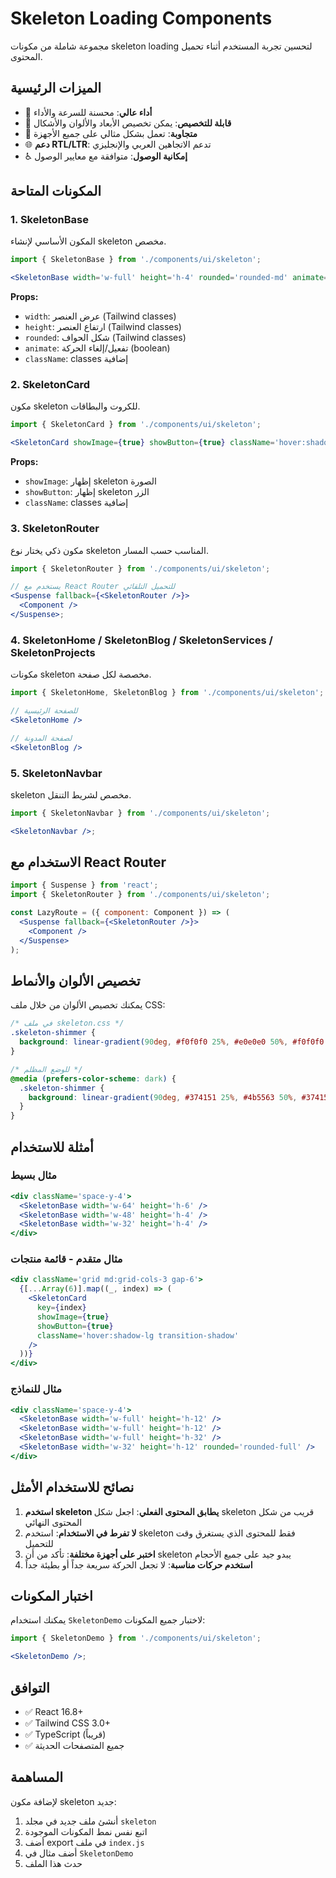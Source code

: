 # Skeleton Loading Components

مجموعة شاملة من مكونات skeleton loading لتحسين تجربة المستخدم أثناء تحميل المحتوى.

## الميزات الرئيسية

- 🚀 **أداء عالي**: محسنة للسرعة والأداء
- 🎨 **قابلة للتخصيص**: يمكن تخصيص الأبعاد والألوان والأشكال
- 📱 **متجاوبة**: تعمل بشكل مثالي على جميع الأجهزة
- 🌐 **دعم RTL/LTR**: تدعم الاتجاهين العربي والإنجليزي
- ♿ **إمكانية الوصول**: متوافقة مع معايير الوصول

## المكونات المتاحة

### 1. SkeletonBase

المكون الأساسي لإنشاء skeleton مخصص.

```jsx
import { SkeletonBase } from './components/ui/skeleton';

<SkeletonBase width='w-full' height='h-4' rounded='rounded-md' animate={true} className='mb-4' />;
```

**Props:**

- `width`: عرض العنصر (Tailwind classes)
- `height`: ارتفاع العنصر (Tailwind classes)
- `rounded`: شكل الحواف (Tailwind classes)
- `animate`: تفعيل/إلغاء الحركة (boolean)
- `className`: classes إضافية

### 2. SkeletonCard

مكون skeleton للكروت والبطاقات.

```jsx
import { SkeletonCard } from './components/ui/skeleton';

<SkeletonCard showImage={true} showButton={true} className='hover:shadow-lg' />;
```

**Props:**

- `showImage`: إظهار skeleton الصورة
- `showButton`: إظهار skeleton الزر
- `className`: classes إضافية

### 3. SkeletonRouter

مكون ذكي يختار نوع skeleton المناسب حسب المسار.

```jsx
import { SkeletonRouter } from './components/ui/skeleton';

// يستخدم مع React Router للتحميل التلقائي
<Suspense fallback={<SkeletonRouter />}>
  <Component />
</Suspense>;
```

### 4. SkeletonHome / SkeletonBlog / SkeletonServices / SkeletonProjects

مكونات skeleton مخصصة لكل صفحة.

```jsx
import { SkeletonHome, SkeletonBlog } from './components/ui/skeleton';

// للصفحة الرئيسية
<SkeletonHome />

// لصفحة المدونة
<SkeletonBlog />
```

### 5. SkeletonNavbar

skeleton مخصص لشريط التنقل.

```jsx
import { SkeletonNavbar } from './components/ui/skeleton';

<SkeletonNavbar />;
```

## الاستخدام مع React Router

```jsx
import { Suspense } from 'react';
import { SkeletonRouter } from './components/ui/skeleton';

const LazyRoute = ({ component: Component }) => (
  <Suspense fallback={<SkeletonRouter />}>
    <Component />
  </Suspense>
);
```

## تخصيص الألوان والأنماط

يمكنك تخصيص الألوان من خلال ملف CSS:

```css
/* في ملف skeleton.css */
.skeleton-shimmer {
  background: linear-gradient(90deg, #f0f0f0 25%, #e0e0e0 50%, #f0f0f0 75%);
}

/* للوضع المظلم */
@media (prefers-color-scheme: dark) {
  .skeleton-shimmer {
    background: linear-gradient(90deg, #374151 25%, #4b5563 50%, #374151 75%);
  }
}
```

## أمثلة للاستخدام

### مثال بسيط

```jsx
<div className='space-y-4'>
  <SkeletonBase width='w-64' height='h-6' />
  <SkeletonBase width='w-48' height='h-4' />
  <SkeletonBase width='w-32' height='h-4' />
</div>
```

### مثال متقدم - قائمة منتجات

```jsx
<div className='grid md:grid-cols-3 gap-6'>
  {[...Array(6)].map((_, index) => (
    <SkeletonCard
      key={index}
      showImage={true}
      showButton={true}
      className='hover:shadow-lg transition-shadow'
    />
  ))}
</div>
```

### مثال للنماذج

```jsx
<div className='space-y-4'>
  <SkeletonBase width='w-full' height='h-12' />
  <SkeletonBase width='w-full' height='h-12' />
  <SkeletonBase width='w-full' height='h-32' />
  <SkeletonBase width='w-32' height='h-12' rounded='rounded-full' />
</div>
```

## نصائح للاستخدام الأمثل

1. **استخدم skeleton يطابق المحتوى الفعلي**: اجعل شكل skeleton قريب من شكل المحتوى النهائي
2. **لا تفرط في الاستخدام**: استخدم skeleton فقط للمحتوى الذي يستغرق وقت للتحميل
3. **اختبر على أجهزة مختلفة**: تأكد من أن skeleton يبدو جيد على جميع الأحجام
4. **استخدم حركات مناسبة**: لا تجعل الحركة سريعة جداً أو بطيئة جداً

## اختبار المكونات

يمكنك استخدام `SkeletonDemo` لاختبار جميع المكونات:

```jsx
import { SkeletonDemo } from './components/ui/skeleton';

<SkeletonDemo />;
```

## التوافق

- ✅ React 16.8+
- ✅ Tailwind CSS 3.0+
- ✅ TypeScript (قريباً)
- ✅ جميع المتصفحات الحديثة

## المساهمة

لإضافة مكون skeleton جديد:

1. أنشئ ملف جديد في مجلد `skeleton`
2. اتبع نفس نمط المكونات الموجودة
3. أضف export في ملف `index.js`
4. أضف مثال في `SkeletonDemo`
5. حدث هذا الملف
